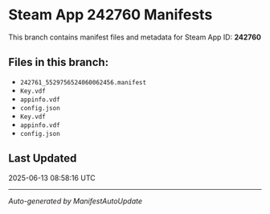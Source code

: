 # Steam App 242760 Manifests

This branch contains manifest files and metadata for Steam App ID: **242760**

## Files in this branch:
- `242761_5529756524060062456.manifest`
- `Key.vdf`
- `appinfo.vdf`
- `config.json`
- `Key.vdf`
- `appinfo.vdf`
- `config.json`

## Last Updated
2025-06-13 08:58:16 UTC

---
*Auto-generated by ManifestAutoUpdate*

